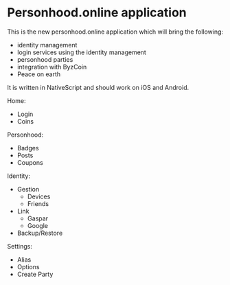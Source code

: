 # Personhood.online application

This is the new personhood.online application which will bring the following:

- identity management
- login services using the identity management
- personhood parties
- integration with ByzCoin
- Peace on earth

It is written in NativeScript and should work on iOS and Android.

Home:
- Login
- Coins

Personhood:
- Badges
- Posts
- Coupons

Identity:
- Gestion
    - Devices
    - Friends
- Link
    - Gaspar
    - Google
- Backup/Restore

Settings:
- Alias
- Options
- Create Party